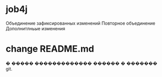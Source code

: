 # job4j
Объединение зафиксированных изменений
Повторное объединение
Дополнитлньые изменения
# change README.md
� ����� ������������� ������ � ������� git.